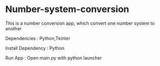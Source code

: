 # Number-system-conversion

This is a number conversion app, which convert one number system to another

Dependencies : Python,Tkinter

Install Dependency : Python

Run App : Open main.py with python launcher

